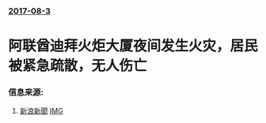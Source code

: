 ### [2017-08-3](/news/2017/08/3/index.md)

##### 
# 阿联酋迪拜火炬大厦夜间发生火灾，居民被紧急疏散，无人伤亡 




### 信息来源:

1. [新浪新聞](http://news.sina.com.cn/o/2017-08-04/doc-ifyitayr8990483.shtml) [IMG](http://n.sinaimg.cn/translate/20170804/GeZM-fyitpmh1356050.jpg)
